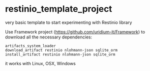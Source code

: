 # restinio_template_project
very basic template to start experimenting with Restinio library

Use Framework project (https://github.com/uridium-it/Framework) to download all the necessary dependencies:

    artifacts_system_loader
    download_artifact restinio nlohmann-json sqlite_orm
    install_artifact restinio nlohmann-json sqlite_orm

it works with Linux, OSX, Windows